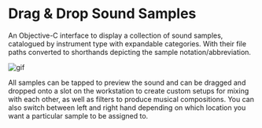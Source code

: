 # Drag & Drop Sound Samples

An Objective-C interface to display a collection of sound samples, catalogued by instrument type with expandable categories. With their file paths converted to shorthands depicting the sample notation/abbreviation.

![gif](https://thumbs.gfycat.com/ExcellentInbornAgama-max-1mb.gif)

All samples can be tapped to preview the sound and can be dragged and dropped onto a slot on the workstation to create custom setups for mixing with each other, as well as filters to produce musical compositions. You can also switch between left and right hand depending on which location you want a particular sample to be assigned to.
